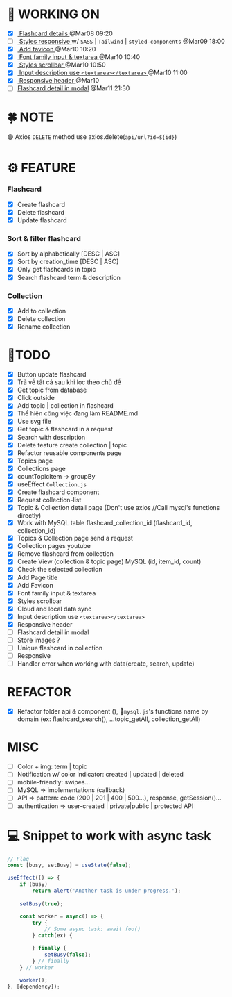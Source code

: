 # 🚀 WORKING ON
* [x] [ Flashcard details ](#task10) @Mar08 09:20
* [ ] [ Styles responsive ](#task1) w/ `SASS` | `Tailwind` | `styled-components` @Mar09 18:00
* [x] [ Add favicon ](#task2) @Mar10 10:20
* [x] [ Font family input & textarea ](#task3) @Mar10 10:40
* [x] [ Styles scrollbar ](#task4) @Mar10 10:50
* [x] [ Input description use `<textarea></textarea>` ](#task5) @Mar10 11:00
* [x] [ Responsive header ](#task6) @Mar10
* [ ] [Flashcard detail in modal](#task7)  @Mar11 21:30

# 🍀 NOTE
🟢 Axios `DELETE` method use axios.delete(`api/url?id=${id}`) 

# ⚙ FEATURE
###  Flashcard
* [x] Create flashcard
* [x] Delete flashcard
* [x] Update flashcard

### Sort & filter flashcard
* [x] Sort by alphabetically [DESC | ASC]
* [x] Sort by creation_time [DESC | ASC]
* [x] Only get flashcards in topic
* [x] Search flashcard term & description

### Collection
* [x] Add to collection
* [x] Delete collection
* [x] Rename collection

# 💪TODO
* [x] Button update flashcard
* [x] Trả về tất cả sau khi lọc theo chủ đề
* [x] Get topic from database 
* [x] Click outside
* [x] Add topic | collection in flashcard   
* [x] Thể hiện công việc đang làm README.md
* [x] Use svg file
* [x] Get topic & flashcard in a request
* [x] Search with description 
* [x] Delete feature create collection | topic
* [x] Refactor reusable components page
* [x] Topics page
* [x] Collections page
* [x] countTopicItem -> groupBy
* [x] <a id="task11">useEffect `Collection.js`</a>
* [x] <a id="task12">Create flashcard component</a>
* [x] <a id="task13">Request collection-list</a>
* [x] <a id="task14">Topic & Collection detail page (Don't use axios //Call mysql's functions directly)</a>
* [x] Work with MySQL table flashcard_collection_id (flashcard_id, collection_id)
* [x] Topics & Collection page send a request
* [x] Collection pages youtube
* [x] Remove flashcard from collection
* [x] Create View (collection & topic page) MySQL (id, item_id, count)
* [x] Check the selected collection
* [x] Add Page title
* [x] <a id="task2">Add Favicon</a>
* [x] <a id="task3">Font family input & textarea</a>
* [x] <a id="task4">Styles scrollbar</a>
* [x] Cloud and local data sync
* [x] <a id="task5">Input description use `<textarea></textarea>`</a>
* [x] <a id="task6">Responsive header</a>
* [ ] Flashcard detail in modal
* [ ] Store images ?
* [ ] Unique flashcard in collection
* [ ] <a id="task1">Responsive</a>
* [ ] <a id="task15">Handler error when working with data(create, search, update)</a>

# REFACTOR 
* [x] Refactor folder api & component (), 📝`mysql.js`'s functions name by domain (ex: flashcard_search(), ...topic_getAll, collection_getAll)

# MISC
* [ ] Color + img: term | topic
* [ ] Notification w/ color indicator: created | updated | deleted
* [ ] mobile-friendly: swipes...
* [ ] MySQL => implementations (callback)
* [ ] API => pattern: code (200 | 201 | 400 | 500...), response, getSession()...
* [ ] authentication => user-created | private|public | protected API

# 💻 Snippet to work with async task
```jsx
// Flag
const [busy, setBusy] = useState(false);

useEffect(() => {
    if (busy)
        return alert('Another task is under progress.');
    
    setBusy(true);

    const worker = async() => {
        try {
            // Some async task: await foo()
        } catch(ex) {

        } finally {
            setBusy(false);
        } // finally
    } // worker

    worker();
}, [dependency]);
```